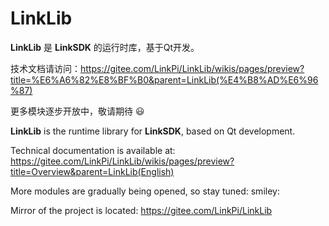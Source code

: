 # LinkLib

**LinkLib** 是 **LinkSDK** 的运行时库，基于Qt开发。

技术文档请访问：https://gitee.com/LinkPi/LinkLib/wikis/pages/preview?title=%E6%A6%82%E8%BF%B0&parent=LinkLib(%E4%B8%AD%E6%96%87)

更多模块逐步开放中，敬请期待 :smiley: 

**LinkLib** is the runtime library for **LinkSDK**, based on Qt development.

Technical documentation is available at: https://gitee.com/LinkPi/LinkLib/wikis/pages/preview?title=Overview&parent=LinkLib(English)

More modules are gradually being opened, so stay tuned: smiley:

Mirror of the project is located: https://gitee.com/LinkPi/LinkLib
